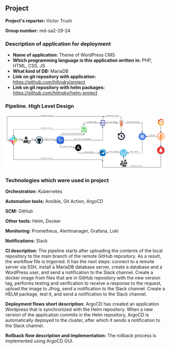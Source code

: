 ## Project

**Project's reporter:** Victor Trush

**Group number:** md-sa2-29-24

### Description of application for deployment

* **Name of application:** Theme of WordPress CMS
* **Which programming language is this application written in:** PHP, HTML, CSS, JS
* **What kind of DB:** MariaDB
* **Link on git repository with application:** https://github.com/hilinsky/project
* **Link on git repository with helm packages:** https://github.com/hilinsky/helm-project

### Pipeline. High Level Design

![screenshot](screens/scheme.png)

### Technologies which were used in project

**Orchestration:** Kubernetes

**Automation tools:** Ansible, Git Action, ArgoCD

**SCM:** GitHub

**Other tools:** Helm, Docker

**Monitoring:** Prometheus, Alertmanager, Grafana, Loki

**Notifications:** Slack

**CI description:** The pipeline starts after uploading the contents of the local repository to the main branch of the remote GitHub repository. As a result, the workflow file is trigerred. It has the next steps: connect to a remote server via SSH, install a MariaDB database server, create a database and a WordPress user, and send a notification to the Slack channel. Create a docker image from files that are in GitHub repository with the new version tag, performs testing and verification to receive a response to the request, upload the image to Jfrog, send a notification to the Slack channel. Create a HELM package, test it, and send a notification to the Slack channel.

**Deployment flows short description:** ArgoCD has created an application Wordpress that is synchronized with the Helm repository. When a new version of the application commits in the Helm repository, ArgoCD is automatically deployed to the cluster, after which it sends a notification to the Slack channel.

**Rollback flow description and implementation:** The rollback process is implemented using ArgoCD GUI.
